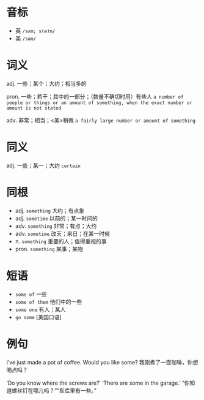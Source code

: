 # 音标

- 英 `/sʌm; s(ə)m/`
- 美 `/səm/`

# 词义

adj. 一些；某个；大约；相当多的


pron. 一些；若干；其中的一部分；（数量不确切时用）有些人
`a number of people or things or an amount of something, when the exact number or amount is not stated`

adv. 非常；相当；<美>稍微
`a fairly large number or amount of something`

# 同义

adj. 一些；某一；大约
`certain`

# 同根

- adj. `something` 大约；有点象
- adj. `sometime` 以前的；某一时间的
- adv. `something` 非常；有点；大约
- adv. `sometime` 改天；来日；在某一时候
- n. `something` 重要的人；值得重视的事
- pron. `something` 某事；某物

# 短语

- `some of` 一些
- `some of them` 他们中的一些
- `some one` 有人；某人
- `go some` [美国口语]

# 例句

I’ve just made a pot of coffee. Would you like some?
我刚煮了一壶咖啡，你想喝点吗？

‘Do you know where the screws are?’ ‘There are some in the garage.’
“你知道螺丝钉在哪儿吗？”“车库里有一些。”


